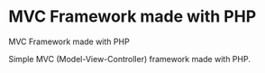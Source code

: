 # MVC Framework made with PHP
MVC Framework made with PHP

Simple MVC (Model-View-Controller) framework made with PHP.
